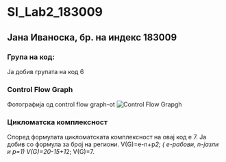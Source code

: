 # SI_Lab2_183009
## Јана Иваноска, бр. на индекс 183009
### Група на код:
Ја добив групата на код 6
### Control Flow Graph
Фотографија од control flow graph-ot
![Control Flow Grapgh](https://user-images.githubusercontent.com/63495041/84575339-ab693380-adac-11ea-98f8-dddf55a76062.jpg)
### Цикломатска комплексност
Според формулата цикломатската комплексност на овај код е 7.
Ја добив со формула за број на региони.
 V(G)=e-n+p*2; ( e-рабови, n-јазли и p=1) 
 V(G)=20-15+1*2;
 V(G)=7.



  

